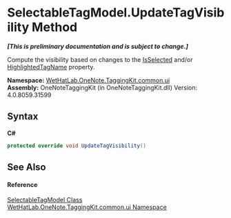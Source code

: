 # SelectableTagModel.UpdateTagVisibility Method 
 _**\[This is preliminary documentation and is subject to change.\]**_

Compute the visibility based on changes to the <a href="e3c858bf-127a-e68a-8bb7-6abe110b1125">IsSelected</a> and/or <a href="c188c327-b193-b58d-7934-38711725d451">HighlightedTagName</a> property.

**Namespace:**&nbsp;<a href="043a9407-ac38-b3ac-7348-a6090af495ad">WetHatLab.OneNote.TaggingKit.common.ui</a><br />**Assembly:**&nbsp;OneNoteTaggingKit (in OneNoteTaggingKit.dll) Version: 4.0.8059.31599

## Syntax

**C#**<br />
``` C#
protected override void UpdateTagVisibility()
```


## See Also


#### Reference
<a href="760841c9-4ced-ee7a-9a73-f1ba063f47e7">SelectableTagModel Class</a><br /><a href="043a9407-ac38-b3ac-7348-a6090af495ad">WetHatLab.OneNote.TaggingKit.common.ui Namespace</a><br />